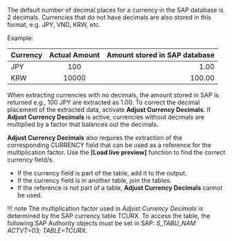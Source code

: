
The default number of decimal places for a currency in the SAP database is 2 decimals.
Currencies that do not have decimals are also stored in this format, e.g. JPY, VND, KRW, etc.

Example:

| Currency  | Actual Amount  | Amount stored in SAP database |
| ------------- |:-------------:| -----:|
| JPY | 100	|1.00|
| KRW | 10000	|100.00|

When extracting currencies with no decimals, the amount stored in SAP is returned e.g., 100 JPY are extracted as 1.00.
To correct the decimal placement of the extracted data, activate **Adjust Currency Decimals**.
If **Adjust Currency Decimals** is active, currencies without decimals are multiplied by a factor that balances out the decimals.

**Adjust Currency Decimals** also requires the extraction of the corresponding CURRENCY field that can be used as a reference for the multiplication factor.
Use the **[Load live preview]** function to find the correct currency field/s. 
- If the currency field is part of the table, add it to the output.
- If the currency field is in another table, join the tables. 
- If the reference is not part of a table, **Adjust Currency Decimals** cannot be used.

!!! note
	The multiplication factor used in *Adjust Currency Decimals* is determined by the SAP currency table TCURX. 
	To access the table, the following SAP Authority objects must be set in SAP: *S_TABU_NAM	ACTVT=03; TABLE=TCURX*.